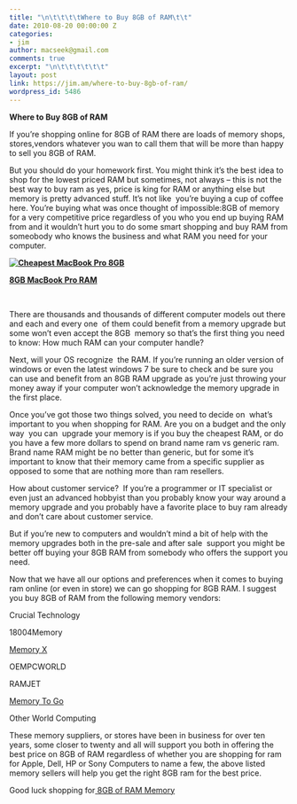 ```yaml
---
title: "\n\t\t\t\tWhere to Buy 8GB of RAM\t\t"
date: 2010-08-20 00:00:00 Z
categories:
- jim
author: macseek@gmail.com
comments: true
excerpt: "\n\t\t\t\t\t\t"
layout: post
link: https://jim.am/where-to-buy-8gb-of-ram/
wordpress_id: 5486
---
```


**Where to Buy 8GB of RAM**




If you’re shopping online for 8GB of RAM there are loads of memory shops, stores,vendors whatever you wan to call them that will be more than happy to sell you 8GB of RAM.




But you should do your homework first. You might think it’s the best idea to shop for the lowest priced RAM but sometimes, not always – this is not the best way to buy ram as yes, price is king for RAM or anything else but memory is pretty advanced stuff. It’s not like  you’re buying a cup of coffee here. You’re buying what was once thought of impossible:8GB of memory for a very competitive price regardless of you who you end up buying RAM from and it wouldn’t hurt you to do some smart shopping and buy RAM from someobody who knows the business and what RAM you need for your computer.




**[![Cheapest MacBook Pro 8GB](http://www.jim.am/wp-content/uploads/2010/08/Screen-shot-2011-03-25-at-3.09.11-PM.png)](http://www.amazon.com/gp/product/B001PS9UKW/ref=as_li_ss_tl?ie=UTF8&tag=ramseeker-20&linkCode=as2&camp=1789&creative=390957&creativeASIN=B001PS9UKW)**




**[8GB MacBook Pro RAM](http://www.amazon.com/gp/product/B001PS9UKW/ref=as_li_ss_tl?ie=UTF8&tag=ramseeker-20&linkCode=as2&camp=1789&creative=390957&creativeASIN=B001PS9UKW)**




 




There are thousands and thousands of different computer models out there and each and every one  of them could benefit from a memory upgrade but some won’t even accept the 8GB  memory so that’s the first thing you need to know: How much RAM can your computer handle?




Next, will your OS recognize  the RAM. If you’re running an older version of windows or even the latest windows 7 be sure to check and be sure you can use and benefit from an 8GB RAM upgrade as you’re just throwing your money away if your computer won’t acknowledge the memory upgrade in the first place.




Once you’ve got those two things solved, you need to decide on  what’s important to you when shopping for RAM. Are you on a budget and the only way  you can  upgrade your memory is if you buy the cheapest RAM, or do you have a few more dollars to spend on brand name ram vs generic ram. Brand name RAM might be no better than generic, but for some it’s important to know that their memory came from a specific supplier as opposed to some that are nothing more than ram resellers.




How about customer service?  If you’re a programmer or IT specialist or even just an advanced hobbyist than you probably know your way around a memory upgrade and you probably have a favorite place to buy ram already and don’t care about customer service.




But if you’re new to computers and wouldn’t mind a bit of help with the memory upgrades both in the pre-sale and after sale  support you might be better off buying your 8GB RAM from somebody who offers the support you need.




Now that we have all our options and preferences when it comes to buying ram online (or even in store) we can go shopping for 8GB RAM. I suggest you buy 8GB of RAM from the following memory vendors:




Crucial Technology




18004Memory




[Memory X ](http://www.jim.am/memoryx)




OEMPCWORLD




RAMJET




[Memory To Go ](http://www.jim.am/memorytogo)




Other World Computing




These memory suppliers, or stores have been in business for over ten years, some closer to twenty and all will support you both in offering the best price on 8GB of RAM regardless of whether you are shopping for ram for Apple, Dell, HP or Sony Computers to name a few, the above listed memory sellers will help you get the right 8GB ram for the best price.




Good luck shopping for[ 8GB of RAM Memory](http://www.jim.am)


		
